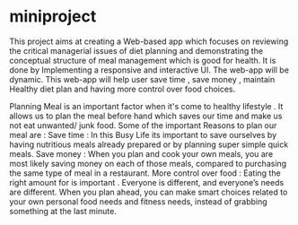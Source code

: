 # miniproject

This project aims at creating a Web-based app which focuses on  reviewing the critical  managerial issues of diet planning and demonstrating the conceptual structure of meal management which is good for health. 
It is done by Implementing a responsive and interactive UI.
The web-app  will be dynamic. 
This web-app will help user  save  time , save money , maintain Healthy diet plan and having more control over food choices. 

Planning Meal is an important factor when it's come to healthy lifestyle . It allows us to plan the meal before hand which saves our time and make us not eat unwanted/ junk food. 
 Some of the important Reasons to plan our meal are : 
  Save time : In this Busy Life its important to save ourselves by having nutritious meals already prepared or by planning super simple quick meals.
  Save money : When you plan and cook your own meals, you are most likely saving money on each of those meals, compared to purchasing the same type of meal in a restaurant.
 More control over food : Eating the right amount for is important . Everyone is different, and everyone’s needs are different. When you plan ahead, you can make smart choices related to your own personal food needs and fitness needs, instead of grabbing something at the last minute.

